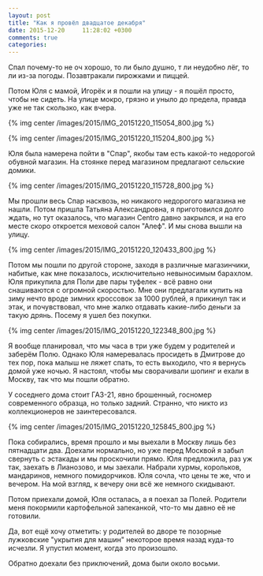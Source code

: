 ```yaml
---
layout: post
title: "Как я провёл двадцатое декабря"
date: 2015-12-20	 11:28:02 +0300
comments: true
categories: 
---
```

Спал почему-то не оч хорошо, то ли было душно, т ли неудобно лёг, то ли из-за погоды. Позавтракали пирожками и пиццей.

Потом Юля с мамой, Игорёк и я пошли на улицу - я пошёл просто, чтобы не сидеть. На улице мокро, грязно и уныло до предела, правда уже не так скользко, как вчера.

{% img center /images/2015/IMG_20151220_115054_800.jpg %}

{% img center /images/2015/IMG_20151220_115204_800.jpg %}

Юля была намерена пойти в "Спар", якобы там есть какой-то недорогой обувной магазин. На стоянке перед магазином предлагают сельские домики. 

{% img center /images/2015/IMG_20151220_115728_800.jpg %}

Мы прошли весь Спар насквозь, но никакого недорогого магазина не нашли. Потом пришла Татьяна Александровна, я приготовился долго ждать, но тут оказалось, что магазин Сentro давно закрылся, и на его месте скоро откроется меховой салон "Алеф". И мы снова вышли на улицу.

{% img center /images/2015/IMG_20151220_120433_800.jpg %}

Потом мы пошли по другой стороне, заходя в различные магазинчики, набитые, как мне показалось, исключительно невыносимым барахлом. Юля прикупила для Поли две пары туфелек - всё равно они снашиваются с огромной скоростью. Мне они предлагали купить на зиму нечто вроде зимних кроссовок за 1000 рублей, я прикинул так и этак, и почувствовал, что мне жалко отдавать какие-либо деньги за такую дрянь. Посему я ушел без покупки.

{% img center /images/2015/IMG_20151220_122348_800.jpg %}

Я вообще планировал, что мы часа в три уже будем у родителей и заберём Полю. Однако Юля намеревалась просидеть в Дмитрове до тех пор, пока малыш не ляжет спать, то есть выходило, что я вернусь домой уже ночью. Я настоял, чтобы мы сворачивали шопинг и ехали в Москву, так что мы пошли обратно.

У соседнего дома стоит ГАЗ-21, явно брошенный, госномер современного образца, но только задний. Странно, что никто из коллекционеров не заинтересовался.
 
{% img center /images/2015/IMG_20151220_125845_800.jpg %}

Пока собирались, время прошло и мы выехали в Москву лишь без пятнадцати два. Доехали нормально, но уже перед Москвой я забыл свернуть с эстакады и мы проскочили прямо. Юля предложила, раз уж так, заехать в Лианозово, и мы заехали. Набрали хурмы, корольков, мандаринов, немного помидорчиков. Юля сочла, что цены те же, что и вечером. На мой взгляд, к вечеру они всё же немного скидывают. 

Потом приехали домой, Юля осталась, а я поехал за Полей. Родители меня покормили картофельной запеканкой, что-то мы давно её не готовили. 

Да, вот ещё хочу отметить: у родителей во дворе те позорные лужковские "укрытия для машин" некоторое время назад куда-то исчезли. Я упустил момент, когда это произошло.

Обратно доехали без приключений, дома были около восьми.